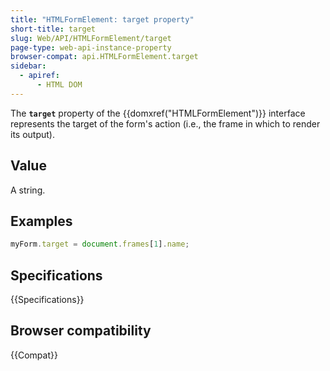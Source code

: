```yaml
---
title: "HTMLFormElement: target property"
short-title: target
slug: Web/API/HTMLFormElement/target
page-type: web-api-instance-property
browser-compat: api.HTMLFormElement.target
sidebar:
  - apiref:
      - HTML DOM
---
```


The **`target`** property of the {{domxref("HTMLFormElement")}}
interface represents the target of the form's action (i.e., the frame in which to render
its output).

## Value

A string.

## Examples

```js
myForm.target = document.frames[1].name;
```

## Specifications

{{Specifications}}

## Browser compatibility

{{Compat}}
